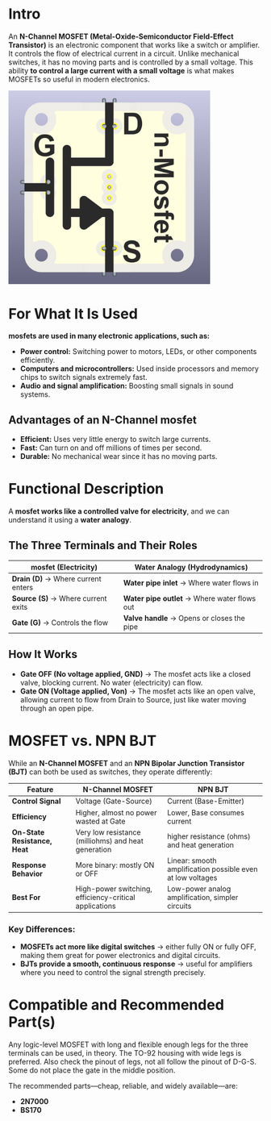 # Intro  
An **N-Channel MOSFET (Metal-Oxide-Semiconductor Field-Effect Transistor)** is an electronic component that works like a switch or amplifier. It controls the flow of electrical current in a circuit. Unlike mechanical switches, it has no moving parts and is controlled by a small voltage.
This ability **to control a large current with a small voltage** is what makes MOSFETs so useful in modern electronics. 

<img src="n-channel-mosfet_TO-92_TOP.jpg" alt="Circuit Diagram" width="400">

# For What It Is Used  
**mosfets are used in many electronic applications, such as:**  
* **Power control:** Switching power to motors, LEDs, or other components efficiently.  
* **Computers and microcontrollers:** Used inside processors and memory chips to switch signals extremely fast.  
* **Audio and signal amplification:** Boosting small signals in sound systems.  

## Advantages of an N-Channel mosfet  
* **Efficient:** Uses very little energy to switch large currents.  
* **Fast:** Can turn on and off millions of times per second.  
* **Durable:** No mechanical wear since it has no moving parts.  

# Functional Description  

A **mosfet works like a controlled valve for electricity**, and we can understand it using a **water analogy**.  

## The Three Terminals and Their Roles  

| **mosfet (Electricity)** | **Water Analogy (Hydrodynamics)** |
|--------------------------|----------------------------------|
| **Drain (D)** → Where current enters | **Water pipe inlet** → Where water flows in |
| **Source (S)** → Where current exits | **Water pipe outlet** → Where water flows out |
| **Gate (G)** → Controls the flow | **Valve handle** → Opens or closes the pipe |

## How It Works  
- **Gate OFF (No voltage applied, GND)** → The mosfet acts like a closed valve, blocking current. No water (electricity) can flow.  
- **Gate ON (Voltage applied, Von)** → The mosfet acts like an open valve, allowing current to flow from Drain to Source, just like water moving through an open pipe.  


# MOSFET vs. NPN BJT  

While an **N-Channel MOSFET** and an **NPN Bipolar Junction Transistor (BJT)** can both be used as switches, they operate differently:  

| **Feature**            | **N-Channel MOSFET** | **NPN BJT** |
|------------------------|---------------------|------------|
| **Control Signal**      | Voltage (Gate-Source) | Current (Base-Emitter) |
| **Efficiency**         | Higher, almost no power wasted at Gate | Lower, Base consumes current |
| **On-State Resistance, Heat** | Very low resistance (milliohms) and heat generation | higher resistance (ohms) and heat generation |
| **Response Behavior**  | More binary: mostly ON or OFF | Linear: smooth amplification possible even at low voltages |
| **Best For**           | High-power switching, efficiency-critical applications | Low-power analog amplification, simpler circuits |

### **Key Differences:**
- **MOSFETs act more like digital switches** → either fully ON or fully OFF, making them great for power electronics and digital circuits.  
- **BJTs provide a smooth, continuous response** → useful for amplifiers where you need to control the signal strength precisely.  

# Compatible and Recommended Part(s)  
Any logic-level MOSFET with long and flexible enough legs for the three terminals can be used, in theory. The TO-92 housing with wide legs is preferred. Also check the pinout of legs, not all follow the pinout of D-G-S. Some do not place the gate in the middle position.  

The recommended parts—cheap, reliable, and widely available—are:  
- **2N7000**  
- **BS170**  
